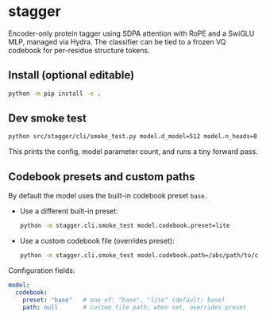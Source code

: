 # stagger

Encoder-only protein tagger using SDPA attention with RoPE and a SwiGLU MLP, managed via Hydra. The classifier can be tied to a frozen VQ codebook for per-residue structure tokens.

## Install (optional editable)

```bash
python -m pip install -e .
```

## Dev smoke test

```bash
python src/stagger/cli/smoke_test.py model.d_model=512 model.n_heads=8 model.n_layers=6
```

This prints the config, model parameter count, and runs a tiny forward pass.

## Codebook presets and custom paths

By default the model uses the built-in codebook preset `base`.

- Use a different built-in preset:

  ```bash
  python -m stagger.cli.smoke_test model.codebook.preset=lite
  ```

- Use a custom codebook file (overrides preset):

  ```bash
  python -m stagger.cli.smoke_test model.codebook.path=/abs/path/to/codebook.pt
  ```

Configuration fields:

```yaml
model:
  codebook:
    preset: "base"   # one of: "base", "lite" (default: base)
    path: null       # custom file path; when set, overrides preset
```
